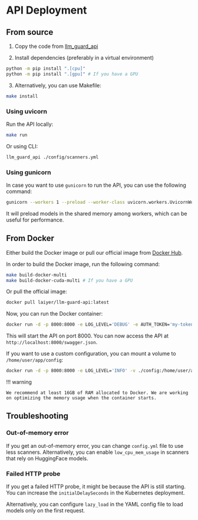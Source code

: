 # API Deployment

## From source

1. Copy the code from [llm_guard_api](https://github.com/protectai/llm-guard/tree/main/llm_guard_api)

2. Install dependencies (preferably in a virtual environment)
```bash
python -m pip install ".[cpu]"
python -m pip install ".[gpu]" # If you have a GPU
```

3. Alternatively, you can use Makefile:
```bash
make install
```

### Using uvicorn

Run the API locally:

```bash
make run
```

Or using CLI:

```bash
llm_guard_api ./config/scanners.yml
```

### Using gunicorn

In case you want to use `gunicorn` to run the API, you can use the following command:

```bash
gunicorn --workers 1 --preload --worker-class uvicorn.workers.UvicornWorker 'app.app:create_app(config_file="./config/scanners.yml")'
```

It will preload models in the shared memory among workers, which can be useful for performance.

## From Docker

Either build the Docker image or pull our official image from [Docker Hub](https://hub.docker.com/r/laiyer/llm-guard-api).

In order to build the Docker image, run the following command:

```bash
make build-docker-multi
make build-docker-cuda-multi # If you have a GPU
```

Or pull the official image:

```bash
docker pull laiyer/llm-guard-api:latest
```

Now, you can run the Docker container:

```bash
docker run -d -p 8000:8000 -e LOG_LEVEL='DEBUG' -e AUTH_TOKEN='my-token' laiyer/llm-guard-api:latest
```

This will start the API on port 8000. You can now access the API at `http://localhost:8000/swagger.json`.

If you want to use a custom configuration, you can mount a volume to `/home/user/app/config`:

```bash
docker run -d -p 8000:8000 -e LOG_LEVEL='INFO' -v ./config:/home/user/app/config laiyer/llm-guard-api:latest
```

!!! warning

    We recommend at least 16GB of RAM allocated to Docker. We are working on optimizing the memory usage when the container starts.

## Troubleshooting

### Out-of-memory error

If you get an out-of-memory error, you can change `config.yml` file to use less scanners.
Alternatively, you can enable `low_cpu_mem_usage` in scanners that rely on HuggingFace models.

### Failed HTTP probe

If you get a failed HTTP probe, it might be because the API is still starting. You can increase the `initialDelaySeconds` in the Kubernetes deployment.

Alternatively, you can configure `lazy_load` in the YAML config file to load models only on the first request.
